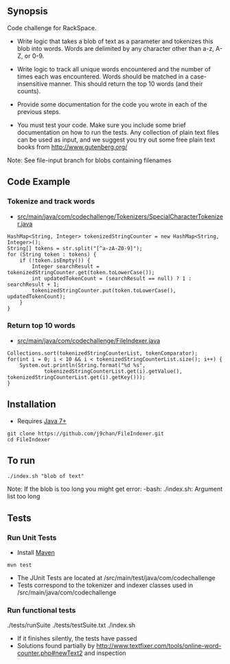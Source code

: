## Synopsis

Code challenge for RackSpace.

- Write logic that takes a blob of text as a parameter and tokenizes this blob
 into words. Words are delimited by any character other than a-z, A-Z, or 0-9.

- Write logic to track all unique words encountered and the number of times
 each was encountered. Words should be matched in a case-insensitive manner.
 This should return the top 10 words (and their counts).

- Provide some documentation for the code you wrote in each of the previous
 steps.

- You must test your code. Make sure you include some brief documentation on
 how to run the tests. Any collection of plain text files can be used as
 input, and we suggest you try out some free plain text books from
 http://www.gutenberg.org/

Note: See file-input branch for blobs containing filenames

## Code Example

### Tokenize and track words
- [src/main/java/com/codechallenge/Tokenizers/SpecialCharacterTokenizer.java](https://github.com/j9chan/FileIndexer/blob/master/src/main/java/com/codechallenge/Tokenizers/SpecialCharacterTokenizer.java)
```
HashMap<String, Integer> tokenizedStringCounter = new HashMap<String, Integer>();
String[] tokens = str.split("[^a-zA-Z0-9]");
for (String token : tokens) {
    if (!token.isEmpty()) {
        Integer searchResult = tokenizedStringCounter.get(token.toLowerCase());
        int updatedTokenCount = (searchResult == null) ? 1 : searchResult + 1;
        tokenizedStringCounter.put(token.toLowerCase(), updatedTokenCount);
    }
}
```
### Return top 10 words
- [src/main/java/com/codechallenge/FileIndexer.java](https://github.com/j9chan/FileIndexer/blob/master/src/main/java/com/codechallenge/FileIndexer.java)
```
Collections.sort(tokenizedStringCounterList, tokenComparator);
for(int i = 0; i < 10 && i < tokenizedStringCounterList.size(); i++) {
    System.out.println(String.format("%d %s",
            tokenizedStringCounterList.get(i).getValue(), tokenizedStringCounterList.get(i).getKey()));
}

```
## Installation

- Requires [Java 7+](https://www.java.com/en/download/)

```
git clone https://github.com/j9chan/FileIndexer.git
cd FileIndexer
```

## To run

```
./index.sh "blob of text"

```
Note: If the blob is too long you might get error: -bash: ./index.sh: Argument list too long

## Tests

### Run Unit Tests
- Install [Maven](https://maven.apache.org/)

```
mvn test
```
- The JUnit Tests are located at <path>/src/main/test/java/com/codechallenge
- Tests correspond to the tokenizer and indexer classes used in <path>/src/main/java/com/codechallenge

### Run functional tests
./tests/runSuite ./tests/testSuite.txt ./index.sh

- If it finishes silently, the tests have passed
- Solutions found partially by http://www.textfixer.com/tools/online-word-counter.php#newText2 and inspection